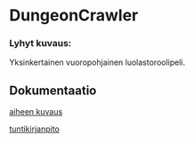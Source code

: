# DungeonCrawler

### Lyhyt kuvaus:
Yksinkertainen vuoropohjainen luolastoroolipeli.

## Dokumentaatio
[aiheen kuvaus](Dokumentaatio/aiheenKuvausJaRakenne.md)

[tuntikirjanpito](dokumentaatio/tuntukirjanpito.md)
